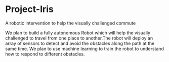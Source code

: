 # Project-Iris
A robotic intervention to help the visually challenged commute


We plan to build a fully autonomous Robot which will
help the visually challenged to travel from one place to
another.The robot will deploy an array of sensors to detect and
avoid the obstacles along the path at the same time.
We plan to use machine learning to train the robot to
understand how to respond to different obstacles.
